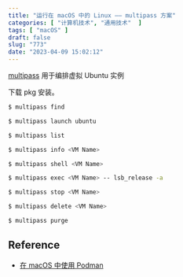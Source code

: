```yaml
---
title: "运行在 macOS 中的 Linux —— multipass 方案"
categories: [ "计算机技术", "通用技术"  ]
tags: [ "macOS" ]
draft: false
slug: "773"
date: "2023-04-09 15:02:12"
---
```


[ multipass](https://github.com/canonical/multipass) 用于编排虚拟 Ubuntu 实例

下载 pkg 安装。

```bash
$ multipass find

$ multipass launch ubuntu

$ multipass list

$ multipass info <VM Name>

$ multipass shell <VM Name>

$ multipass exec <VM Name> -- lsb_release -a

$ multipass stop <VM Name>

$ multipass delete <VM Name>

$ multipass purge
```

## Reference

* [在 macOS 中使用 Podman](https://icloudnative.io/posts/use-podman-in-macos/)

